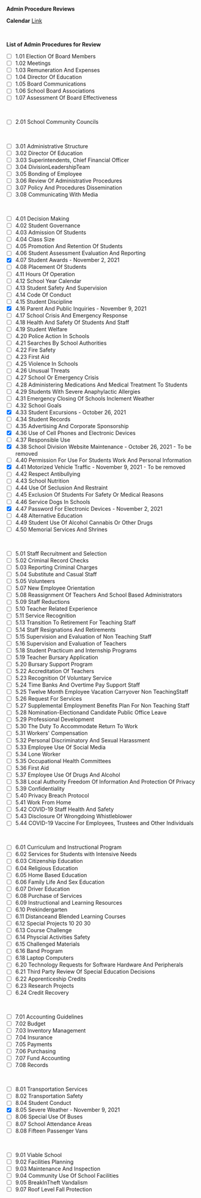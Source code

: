 **Admin Procedure Reviews**

**Calendar**
[Link](https://calendar.google.com/calendar/embed?src=c_lru2e70qgl6k3mmjo13tes7jok%40group.calendar.google.com&ctz=America%2FRegina)

</br>

**List of Admin Procedures for Review**

- [ ]	1.01 Election Of Board Members  
- [ ]	1.02 Meetings  
- [ ]	1.03 Remuneration And Expenses  
- [ ]	1.04 Director Of Education  
- [ ]	1.05 Board Communications  
- [ ]	1.06 School Board Associations  
- [ ]	1.07 Assessment Of Board Effectiveness  
<br/>

- [ ]	2.01 School Community Councils  
<br/>

- [ ]	3.01 Administrative Structure 
- [ ]	3.02 Director Of Education  
- [ ]	3.03 Superintendents, Chief Financial Officer  
- [ ]	3.04 DivisionLeadershipTeam  
- [ ]	3.05 Bonding of Employee 
- [ ]	3.06 Review Of Administrative Procedures  
- [ ]	3.07 Policy And Procedures Dissemination  
- [ ]	3.08 Communicating With Media  
<br/>

- [ ]	4.01 Decision Making  
- [ ]	4.02 Student Governance  
- [ ]	4.03 Admission Of Students  
- [ ]	4.04 Class Size  
- [ ]	4.05 Promotion And Retention Of Students  
- [ ]	4.06 Student Assessment Evaluation And Reporting  
- [x]	4.07 Student Awards - November 2, 2021  
- [ ]	4.08 Placement Of Students  
- [ ]	4.11 Hours Of Operation  
- [ ]	4.12 School Year Calendar  
- [ ]	4.13 Student Safety And Supervision  
- [ ]	4.14 Code Of Conduct  
- [ ]	4.15 Student Discipline  
- [x]	4.16 Parent And Public Inquiries - November 9, 2021  
- [ ]	4.17 School Crisis And Emergency Response  
- [ ]	4.18 Health And Safety Of Students And Staff  
- [ ]	4.19 Student Welfare 
- [ ]	4.20 Police Action In Schools  
- [ ]	4.21 Searches By School Authorities   
- [ ]	4.22 Fire Safety  
- [ ]	4.23 First Aid  
- [ ]	4.25 Violence In Schools  
- [ ]	4.26 Unusual Threats  
- [ ]	4.27 School Or Emergency Crisis  
- [ ]	4.28 Administering Medications And Medical Treatment To Students  
- [ ]	4.29 Students With Severe Anaphylactic Allergies  
- [ ]	4.31 Emergency Closing Of Schools Inclement Weather  
- [ ]	4.32 School Goals  
- [x]	4.33 Student Excursions - October 26, 2021  
- [ ]	4.34 Student Records
- [ ]	4.35 Advertising And Corporate Sponsorship
- [x]	4.36 Use of Cell Phones and Electronic Devices  
- [ ]	4.37 Responsible Use  
- [x]	4.38 School Division Website Maintenance - October 26, 2021 - To be removed
- [ ]	4.40 Permission For Use For Students Work And Personal Information
- [x]	4.41 Motorized Vehicle Traffic - November 9, 2021 - To be removed 
- [ ]	4.42 Respect Antibullying  
- [ ]	4.43 School Nutrition  
- [ ]	4.44 Use Of Seclusion And Restraint  
- [ ]	4.45 Exclusion Of Students For Safety Or Medical Reasons
- [ ]	4.46 Service Dogs In Schools  
- [x]	4.47 Password For Electronic Devices - November 2, 2021 
- [ ]	4.48 Alternative Education  
- [ ]	4.49 Student Use Of Alcohol Cannabis Or Other Drugs 
- [ ]	4.50 Memorial Services And Shrines    
<br/>

- [ ]	5.01 Staff Recruitment and Selection
- [ ]	5.02 Criminal Record Checks
- [ ]	5.03 Reporting Criminal Charges
- [ ]	5.04 Substitute and Casual Staff
- [ ]	5.05 Volunteers
- [ ]	5.07 New Employee Orientation
- [ ]	5.08 Reassignment Of Teachers And School Based Administrators
- [ ]	5.09 Staff Reductions
- [ ]	5.10 Teacher Related Experience
- [ ]	5.11 Service Recognition
- [ ]	5.13 Transition To Retirement For Teaching Staff
- [ ]	5.14 Staff Resignations And Retirements
- [ ]	5.15 Supervision and Evaluation of Non Teaching Staff
- [ ]	5.16 Supervision and Evaluation of Teachers
- [ ]	5.18 Student Practicum and Internship Programs
- [ ]	5.19 Teacher Bursary Application
- [ ]	5.20 Bursary Support Program
- [ ]	5.22 Accreditation Of Teachers
- [ ]	5.23 Recognition Of Voluntary Service
- [ ]	5.24 Time Banks And Overtime Pay Support Staff
- [ ]	5.25 Twelve Month Employee Vacation Carryover Non TeachingStaff
- [ ]	5.26 Request For Services
- [ ]	5.27 Supplemental Employment Benefits Plan For Non Teaching Staff
- [ ]	5.28 Nomination-Electionand Candidate Public Office Leave
- [ ]	5.29 Professional Development
- [ ]	5.30 The Duty To Accommodate Return To Work
- [ ]	5.31 Workers' Compensation
- [ ]	5.32 Personal Discriminatory And Sexual Harassment
- [ ]	5.33 Employee Use Of Social Media
- [ ]	5.34 Lone Worker
- [ ]	5.35 Occupational Health Committees
- [ ]	5.36 First Aid
- [ ]	5.37 Employee Use Of Drugs And Alcohol
- [ ]	5.38 Local Authority Freedom Of Information And Protection Of Privacy
- [ ]	5.39 Confidentiality
- [ ]	5.40 Privacy Breach Protocol
- [ ]	5.41 Work From Home
- [ ]	5.42 COVID-19 Staff Health And Safety
- [ ]	5.43 Disclosure Of Wrongdoing Whistleblower 
- [ ] 5.44 COVID-19 Vaccine For Employees, Trustees and Other Individuals
<br/>

- [ ]	6.01 Curriculum and Instructional Program
- [ ]	6.02 Services for Students with Intensive Needs
- [ ]	6.03 Citizenship Education
- [ ]	6.04 Religious Education
- [ ]	6.05 Home Based Education
- [ ]	6.06 Family Life And Sex Education
- [ ]	6.07 Driver Education
- [ ]	6.08 Purchase of Services
- [ ]	6.09 Instructional and Learning Resources
- [ ]	6.10 Prekindergarten
- [ ]	6.11 Distanceand Blended Learning Courses
- [ ]	6.12 Special Projects 10 20 30
- [ ]	6.13 Course Challenge
- [ ]	6.14 Physcial Activities Safety
- [ ]	6.15 Challenged Materials
- [ ]	6.16 Band Program
- [ ]	6.18 Laptop Computers
- [ ]	6.20 Technology Requests for Software Hardware And Peripherals
- [ ]	6.21 Third Party Review Of Special Education Decisions
- [ ]	6.22 Apprenticeship Credits 
- [ ]	6.23 Research Projects  
- [ ]	6.24 Credit Recovery  
<br/>

- [ ]	7.01 Accounting Guidelines
- [ ]	7.02 Budget
- [ ]	7.03 Inventory Management
- [ ]	7.04 Insurance
- [ ]	7.05 Payments
- [ ]	7.06 Purchasing
- [ ]	7.07 Fund Accounting
- [ ]	7.08 Records
<br/>

- [ ]	8.01 Transportation Services
- [ ]	8.02 Transportation Safety
- [ ]	8.04 Student Conduct
- [x]	8.05 Severe Weather - November 9, 2021 
- [ ]	8.06 Special Use Of Buses
- [ ]	8.07 School Attendance Areas
- [ ]	8.08 Fifteen Passenger Vans
<br/>

- [ ]	9.01 Viable School
- [ ]	9.02 Facilities Planning
- [ ]	9.03 Maintenance And Inspection
- [ ]	9.04 Community Use Of School Facilities
- [ ]	9.05 BreakInTheft Vandalism
- [ ]	9.07 Roof Level Fall Protection
